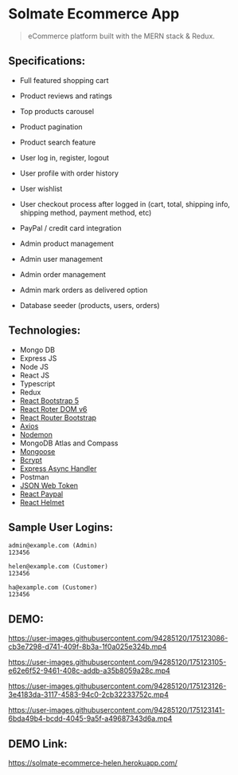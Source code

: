 # Solmate Ecommerce App

> eCommerce platform built with the MERN stack & Redux.

## Specifications:

- Full featured shopping cart
- Product reviews and ratings
- Top products carousel
- Product pagination
- Product search feature

- User log in, register, logout
- User profile with order history
- User wishlist
- User checkout process after logged in (cart, total, shipping info, shipping method, payment method, etc)
- PayPal / credit card integration

- Admin product management
- Admin user management
- Admin order management
- Admin mark orders as delivered option
- Database seeder (products, users, orders)

## Technologies:

- Mongo DB
- Express JS
- Node JS
- React JS
- Typescript
- Redux
- [React Bootstrap 5](https://react-bootstrap.github.io/getting-started/introduction/)
- [React Roter DOM v6](https://reactrouter.com/docs/en/v6/getting-started/overview)
- [React Router Bootstrap](https://www.npmjs.com/package/react-router-bootstrap)
- [Axios](https://www.npmjs.com/package/axios)
- [Nodemon](https://www.npmjs.com/package/nodemon)
- MongoDB Atlas and Compass
- [Mongoose](https://www.npmjs.com/package/mongoose)
- [Bcrypt](https://www.npmjs.com/package/bcrypt)
- [Express Async Handler](https://www.npmjs.com/package/express-async-handler)
- Postman
- [JSON Web Token](https://www.npmjs.com/package/jsonwebtoken)
- [React Paypal](https://www.npmjs.com/package/@paypal/react-paypal-js)
- [React Helmet](https://www.npmjs.com/package/react-helmet)

## Sample User Logins:

```
admin@example.com (Admin)
123456

helen@example.com (Customer)
123456

ha@example.com (Customer)
123456
```

## DEMO:

https://user-images.githubusercontent.com/94285120/175123086-cb3e7298-d741-409f-8b3a-1f0a025e324b.mp4

https://user-images.githubusercontent.com/94285120/175123105-e62e6f52-9461-408c-addb-a35b8059a28c.mp4

https://user-images.githubusercontent.com/94285120/175123126-3e4183da-3117-4583-94c0-2cb32233752c.mp4

https://user-images.githubusercontent.com/94285120/175123141-6bda49b4-bcdd-4045-9a5f-a49687343d6a.mp4

## DEMO Link:

https://solmate-ecommerce-helen.herokuapp.com/
